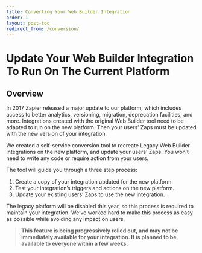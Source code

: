 ```yaml
---
title: Converting Your Web Builder Integration
order: 1
layout: post-toc
redirect_from: /conversion/
---
```



# Update Your Web Builder Integration To Run On The Current Platform

## Overview

In 2017 Zapier released a major update to our platform, which includes access to better analytics, versioning, migration, deprecation facilities, and more. Integrations created with the original Web Builder tool need to be adapted to run on the new platform. Then your users’ Zaps must be updated with the new version of your integration.

We created a self-service conversion tool to recreate Legacy Web Builder integrations on the new platform, and update your users’ Zaps. You won’t need to write any code or require action from your users.  

The tool will guide you through a three step process:

1. Create a copy of your integration updated for the new platform.
1. Test your integration’s triggers and actions on the new platform. 
1. Update your existing users’ Zaps to use the new integration. 

The legacy platform will be disabled this year, so this process is required to maintain your integration. We’ve worked hard to make this process as easy as possible while avoiding any impact on users.

>**This feature is being progressively rolled out, and may not be immediately available for your integration. It is planned to be available to everyone within a few weeks.**
